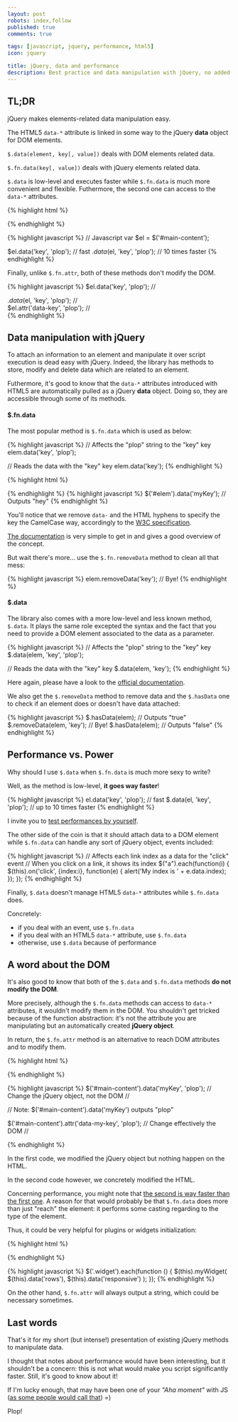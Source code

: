 ```yaml
---
layout: post
robots: index,follow
published: true
comments: true

tags: [javascript, jquery, performance, html5]
icon: jquery

title: jQuery, data and performance
description: Best practice and data manipulation with jQuery, no added colourings or preservatives.
---
```


## TL;DR

jQuery makes elements-related data manipulation easy.

The HTML5 `data-*` attribute is linked in some way to the jQuery **data** object for DOM elements.

`$.data(element, key[, value])` deals with DOM elements related data.

`$.fn.data(key[, value])` deals with jQuery elements related data.

`$.data` is low-level and executes faster while `$.fn.data` is much more convenient and flexible. Futhermore, the second one can access to the `data-*` attributes.

{% highlight html %}
<!-- HTML -->
<div id="main-content"></div>
{% endhighlight %}

{% highlight javascript %}
// Javascript
var $el = $('#main-content');

$el.data('key', 'plop');    // fast
$.data($el, 'key', 'plop'); // 10 times faster
{% endhighlight %}

Finally, unlike `$.fn.attr`, both of these methods don't modify the DOM.

{% highlight javascript %}
$el.data('key', 'plop');
    // <div id="main-content"></div>
$.data($el, 'key', 'plop');
    // <div id="main-content"></div>
$el.attr('data-key', 'plop');
    // <div id="main-content" data-key="plop"></div>
{% endhighlight %}

## Data manipulation with jQuery

To attach an information to an element and manipulate it over script execution is dead easy with jQuery. Indeed, the library has methods to store, modify and delete data which are related to an element.

Futhermore, it's good to know that the `data-*` attributes introduced with HTML5 are automatically pulled as a jQuery **data** object. Doing so, they are accessible through some of its methods.

#### $.fn.data

The most popular method is `$.fn.data` which is used as below:

{% highlight javascript %}
// Affects the "plop" string to the "key" key
elem.data('key', 'plop');

// Reads the data with the "key" key
elem.data('key');
{% endhighlight %}

{% highlight html %}
<!-- Valid HTML5 code -->
<div id="elem" data-my-key="hey"></div>
{% endhighlight %}
{% highlight javascript %}
$('#elem').data('myKey'); // Outputs "hey"
{% endhighlight %}

<p class="islet">
    You'll notice that we remove <code>data-</code> and the HTML hyphens to specify the key the CamelCase way, accordingly to the <a href="http://www.w3.org/TR/html5/dom.html#embedding-custom-non-visible-data-with-the-data-*-attributes">W3C specification</a>.
</p>

[The documentation](http://api.jquery.com/data/) is very simple to get in and gives a good overview of the concept.

But wait there's more... use the `$.fn.removeData` method to clean all that mess:

{% highlight javascript %}
elem.removeData('key'); // Bye!
{% endhighlight %}

#### $.data

The library also comes with a more low-level and less known method, `$.data`. It plays the same role excepted the syntax and the fact that you need to provide a DOM element associated to the data as a parameter.

{% highlight javascript %}
// Affects the "plop" string to the "key" key
$.data(elem, 'key', 'plop');

// Reads the data with the "key" key
$.data(elem, 'key');
{% endhighlight %}

Here again, please have a look to the [official documentation](http://api.jquery.com/jQuery.data/).

We also get the `$.removeData` method to remove data and the `$.hasData` one to check if an element does or doesn't have data attached:

{% highlight javascript %}
$.hasData(elem);           // Outputs "true"
$.removeData(elem, 'key'); // Bye!
$.hasData(elem);           // Outputs "false"
{% endhighlight %}

## Performance vs. Power

Why should I use `$.data` when `$.fn.data` is much more sexy to write?

Well, as the method is low-level, **it goes way faster**!

{% highlight javascript %}
el.data('key', 'plop');    // fast
$.data(el, 'key', 'plop'); // up to 10 times faster
{% endhighlight %}

I invite you to [test performances by yourself](jsperf.com/jquery-fn-data-vs-data).

The other side of the coin is that it should attach data to a DOM element while `$.fn.data` can handle any sort of jQuery object, events included:

{% highlight javascript %}
// Affects each link index as a data for the "click" event
// When you click on a link, it shows its index
$("a").each(function(i) {
    $(this).on('click', {index:i}, function(e) {
        alert('My index is ' + e.data.index);
    });
});
{% endhighlight %}

Finally, `$.data` doesn't manage HTML5 `data-*` attributes while `$.fn.data` does.

Concretely:
- if you deal with an event, use `$.fn.data`
- if you deal with an HTML5 `data-*` attribute, use `$.fn.data`
- otherwise, use `$.data` because of performance

## A word about the DOM

It's also good to know that both of the `$.data` and `$.fn.data` methods **do not modify the DOM**.

More precisely, although the `$.fn.data` methods can access to `data-*` attributes, it wouldn't modify them in the DOM. You shouldn't get tricked because of the function abstraction: it's not the attribute you are manipulating but an automatically created **jQuery object**.

In return, the `$.fn.attr` method is an alternative to reach DOM attributes and to modify them.

{% highlight html %}
<div id="main-content" data-my-key="hey"></div>
{% endhighlight %}

{% highlight javascript %}
$('#main-content').data('myKey', 'plop');
    // Change the jQuery object, not the DOM
    // <div id="main-content" data-my-key="hey"></div>
    // Note: $('#main-content').data('myKey') outputs "plop"

$('#main-content').attr('data-my-key', 'plop');
    // Change effectively the DOM
    // <div id="main-content" data-key="plop"></div>
{% endhighlight %}

In the first code, we modified the jQuery object but nothing happen on the HTML.

In the second code however, we concretely modified the HTML.

Concerning performance, you might note that [the second is way faster than the first one](http://jsperf.com/jquery-fn-data-vs-fn-attr). A reason for that would probably be that `$.fn.data` does more than just "reach" the element: it performs some casting regarding to the type of the element.

Thus, it could be very helpful for plugins or widgets initialization:

{% highlight html %}
<div class="widget" data-row="2" data-responsive="true"></div>
{% endhighlight %}

{% highlight javascript %}
$('.widget').each(function () {
    $(this).myWidget(
        $(this).data('rows'),
        $(this).data('responsive')
    );
});
{% endhighlight %}

On the other hand, `$.fn.attr` will always output a string, which could be necessary sometimes.

## Last words

That's it for my short (but intense!) presentation of existing jQuery methods to manipulate data.

I thought that notes about performance would have been interesting, but it shouldn't be a concern: this is not what would make you script significantly faster. Still, it's good to know about it!

If I'm lucky enough, that may have been one of your *"Aha moment"* with JS ([as some people would call that](http://hugogiraudel.com/2013/04/30/css-aha-moment/)) =)

Plop!
